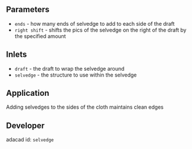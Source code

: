 

## Parameters
- `ends` - how many ends of selvedge to add to each side of the draft
- `right shift` - shifts the pics of the selvedge on the right of the draft by the specified amount

## Inlets
- `draft` - the draft to wrap the selvedge around
- `selvedge` - the structure to use within the selvedge

## Application
Adding selvedges to the sides of the cloth maintains clean edges

## Developer
adacad id: `selvedge`
